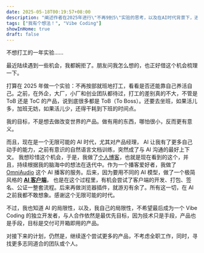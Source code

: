 ```yaml
---
date: 2025-05-18T00:19:57+08:00
description: "阐述作者在2025年进行\"不再9到5\"实验的思考，以及在AI时代背景下，进行个人项目如个人博客、OmniAudio和AI客户端的尝试与感悟。"
tags: ["我有个想法！", "Vibe Coding"]
showInHome: true
draft: false
---
```


不想打工的一年实验……

最近陆续遇到一些机会，我都婉拒了。朋友问我怎么想的，也正好借这个机会梳理一下。

打算在 2025 年做一个实验：不再按部就班地打工，看看是否还能靠自己养活自己。之前，在外企，大厂，小厂和创业团队都待过，打工的差别真的不大，不管是 ToB 还是 ToC 的产品，说到底很多都是 ToB（To Boss）。还要去坐班，如果活儿多，加班无妨，如果活儿少，还得干耗到下班的时间点。

我的目标，不是想去做改变世界的产品。做有用的东西，哪怕很小，反而更有意义。

而且，现在是一个无限可能的 AI 时代，尤其对产品经理， AI 让我有了更多自己动手的能力，之前有意识的自然语言文档训练，突然成了与 AI 沟通的最好上下文。 我想珍惜这个机会，于是，我做了[个人博客](https://houjoe.me/)，也就是现在看到的这个，并且，持续根据我的脑海中的想法在迭代中。作为一个播客爱好者，我做了 [OmniAudio](https://omniaudio.info/zh-CN) 这个 AI 播客的服务。后来，因为要用不同的 AI 模型，做了一个极简风格的 **[AI 客户端](https://instantai.houjoe.me/)**， 也是在这个过程里，有机会尝试了客户端的开发、打包、签名、公证一整套流程。后来再做浏览器插件，就游刃有余了。所有这一切，在 AI 之前我都不敢想象。感谢这个无限可能的时代。

不过，我也知道 AI 的局限性，以及，我自己的局限性，不希望最后成为一个 Vibe Coding 的独立开发者，与人合作依然是最优先目标，因为技术只是手段，产品也是手段，目标是交付可开箱即用的产品。

对接下来的计划，仍然是，继续逐个尝试更多的产品，不考虑全职工作，同时，寻找更多志同道合的团队或个人。


